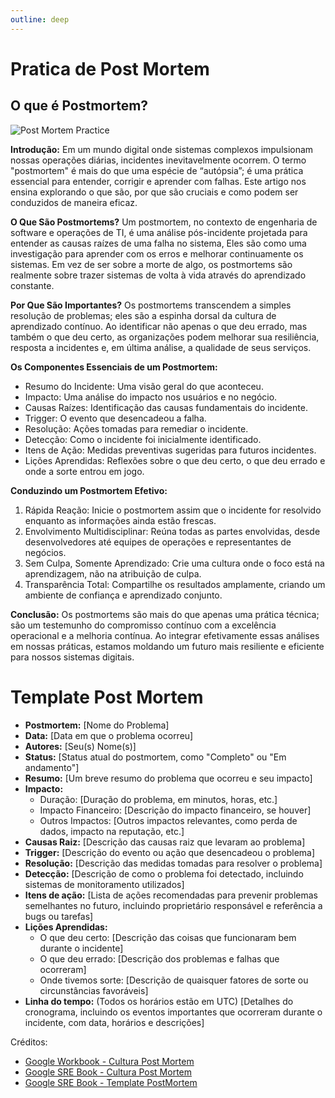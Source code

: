 ```yaml
---
outline: deep
---
```


# Pratica de Post Mortem

## O que é Postmortem?

![Post Mortem Practice](/img/docs/postmortem-practice.png)

**Introdução:**
Em um mundo digital onde sistemas complexos impulsionam nossas operações diárias, incidentes inevitavelmente ocorrem. O termo "postmortem" é mais do que uma espécie de “autópsia”; é uma prática essencial para entender, corrigir e aprender com falhas. Este artigo nos ensina explorando o que são, por que são cruciais e como podem ser conduzidos de maneira eficaz.

**O Que São Postmortems?**
Um postmortem, no contexto de engenharia de software e operações de TI, é uma análise pós-incidente projetada para entender as causas raízes de uma falha no sistema, Eles são como uma investigação para aprender com os erros e melhorar continuamente os sistemas. Em vez de ser sobre a morte de algo, os postmortems são realmente sobre trazer sistemas de volta à vida através do aprendizado constante.

**Por Que São Importantes?**
Os postmortems transcendem a simples resolução de problemas; eles são a espinha dorsal da cultura de aprendizado contínuo. Ao identificar não apenas o que deu errado, mas também o que deu certo, as organizações podem melhorar sua resiliência, resposta a incidentes e, em última análise, a qualidade de seus serviços.

**Os Componentes Essenciais de um Postmortem:**
- Resumo do Incidente: Uma visão geral do que aconteceu.
- Impacto: Uma análise do impacto nos usuários e no negócio.
- Causas Raízes: Identificação das causas fundamentais do incidente.
- Trigger: O evento que desencadeou a falha.
- Resolução: Ações tomadas para remediar o incidente.
- Detecção: Como o incidente foi inicialmente identificado.
- Itens de Ação: Medidas preventivas sugeridas para futuros incidentes.
- Lições Aprendidas: Reflexões sobre o que deu certo, o que deu errado e onde a sorte entrou em jogo.

**Conduzindo um Postmortem Efetivo:**
1. Rápida Reação: Inicie o postmortem assim que o incidente for resolvido enquanto as informações ainda estão frescas.
2. Envolvimento Multidisciplinar: Reúna todas as partes envolvidas, desde desenvolvedores até equipes de operações e representantes de negócios.
3. Sem Culpa, Somente Aprendizado: Crie uma cultura onde o foco está na aprendizagem, não na atribuição de culpa.
4. Transparência Total: Compartilhe os resultados amplamente, criando um ambiente de confiança e aprendizado conjunto.

**Conclusão:**
Os postmortems são mais do que apenas uma prática técnica; são um testemunho do compromisso contínuo com a excelência operacional e a melhoria contínua. Ao integrar efetivamente essas análises em nossas práticas, estamos moldando um futuro mais resiliente e eficiente para nossos sistemas digitais.


# Template Post Mortem

- **Postmortem:**  [Nome do Problema]
- **Data:** [Data em que o problema ocorreu]
- **Autores:** [Seu(s) Nome(s)]
- **Status:** [Status atual do postmortem, como "Completo" ou "Em andamento"]
- **Resumo:** [Um breve resumo do problema que ocorreu e seu impacto]
- **Impacto:**
    - Duração: [Duração do problema, em minutos, horas, etc.]
    - Impacto Financeiro: [Descrição do impacto financeiro, se houver]
    - Outros Impactos: [Outros impactos relevantes, como perda de dados, impacto na reputação, etc.]
- **Causas Raiz:** [Descrição das causas raiz que levaram ao problema]
- **Trigger:** [Descrição do evento ou ação que desencadeou o problema]
- **Resolução:** [Descrição das medidas tomadas para resolver o problema]
- **Detecção:** [Descrição de como o problema foi detectado, incluindo sistemas de monitoramento utilizados]
- **Itens de ação:** [Lista de ações recomendadas para prevenir problemas semelhantes no futuro, incluindo proprietário responsável e referência a bugs ou tarefas]
- **Lições Aprendidas:**
    - O que deu certo: [Descrição das coisas que funcionaram bem durante o incidente]
    - O que deu errado: [Descrição dos problemas e falhas que ocorreram]
    - Onde tivemos sorte: [Descrição de quaisquer fatores de sorte ou circunstâncias favoráveis]
- **Linha do tempo:** (Todos os horários estão em UTC) [Detalhes do cronograma, incluindo os eventos importantes que ocorreram durante o incidente, com data, horários e descrições]


Créditos:
- [Google Workbook - Cultura Post Mortem](https://sre.google/workbook/postmortem-culture/)
- [Google SRE Book - Cultura Post Mortem](https://sre.google/sre-book/postmortem-culture/)
- [Google SRE Book - Template PostMortem](https://sre.google/sre-book/example-postmortem/)